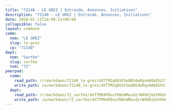 ```yaml
---
title: "72140 - LE GREZ | Entraide, Annonces, Initiatives"
description: "72140 - LE GREZ | Entraide, Annonces, Initiatives"
date: 2020-01-11T14:09:21+09:00
collapsible: false
layout: commune
comm:
  nom: "LE GREZ"
  slug: le-grez
  cp: "72140"
dept:
  nom: "Sarthe"
  slug: sarthe
  num: "72"
peerpad:
  comm:
    read_path: /r/markdown/72140_le-grez/4XTTM2q8GSFUwQB5dwRqvHAQkEhXJYz93qCu49FPYfLx1KHXS
    write_path: /w/markdown/72140_le-grez/4XTTM2q8GSFUwQB5dwRqvHAQkEhXJYz93qCu49FPYfLx1KHXS-K3TgUJrNK9v49pNJLR7K6qTgs7orhasmEhU5HiahtNSk15JgnhyLUraYhndV7B4EM6gvBcsMjHVMBfenCC43jLrkUo3cuVp17SLR1gBWF6oPhKbV9jBTwpgZpNkChauBcCVnnFj2
  dept:
    read_path: /r/markdown/72_sarthe/4XTTM94PDoxfKWsWMasdzrW998jkGtRkEM3CSUC42xSpuJKZ5
    write_path: /w/markdown/72_sarthe/4XTTM94PDoxfKWsWMasdzrW998jkGtRkEM3CSUC42xSpuJKZ5-K3TgTpjFyG67yVeuXvSAfSYzY4Yx2FMtDhgpv5HM2EDBJRVMn95z33xx4XjRNYNVaVsBPQ1t4pG9MoyNqwTqa8mcnEUB8rK4BMVbvUhCtGWCPSFnDCaT8GJTyimDgsCirLN3zswh
---
```


